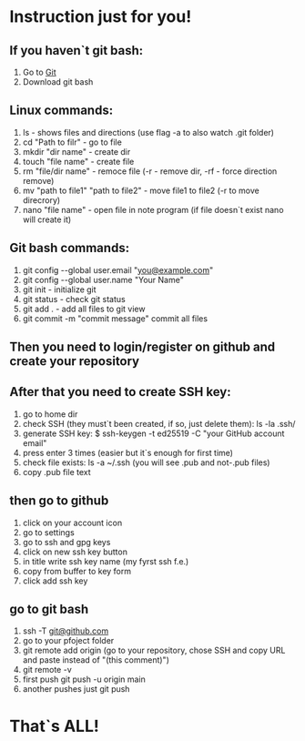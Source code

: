 # Instruction just for you!
## If you haven`t git bash:
1. Go to [Git](https://git-scm.com/ "GIT!") 
2. Download git bash
## Linux commands:
1. ls - shows files and directions (use flag -a to also watch .git folder)
2. cd "Path to filr" - go to file
3. mkdir "dir name" - create dir
4. touch "file name" - create file
5. rm "file/dir name" - remoce file (-r - remove dir, -rf - force direction remove)
6. mv "path to file1" "path to file2" - move file1 to file2 (-r to move direcrory)
7. nano "file name" - open file in note program (if file doesn`t exist nano will create it)
## Git bash commands:
1. git config  --global user.email "you@example.com"
2. git config  --global user.name "Your Name"
3. git init - initialize git
4. git status - check git status
5. git add . - add all files to git view
6. git commit -m "commit message" commit all files
## Then you need to login/register on github and create your repository
## After that you need to create SSH key:
1. go to home dir 
2. check SSH (they must`t been created, if so, just delete them): ls -la .ssh/ 
3. generate SSH key: $ ssh-keygen -t ed25519 -C "your GitHub account email"
4. press enter 3 times (easier but it`s enough for first time)
5. check file exists: ls -a ~/.ssh (you will see .pub and not-.pub files)
6. copy .pub file text
## then go to github
1. click on your account icon
2. go to settings
3. go to ssh and gpg keys
4. click on new ssh key button
5. in title write ssh key name (my fyrst ssh f.e.)
6. copy from buffer to key form
7. click add ssh key
## go to git bash
1. ssh -T git@github.com 
2. go to your pfoject folder
3. git remote add origin (go to your repository, chose SSH and copy URL and paste instead of "(this comment)") 
4. git remote -v
5. first push git push -u origin main
6. another pushes just git push
# That`s ALL!

